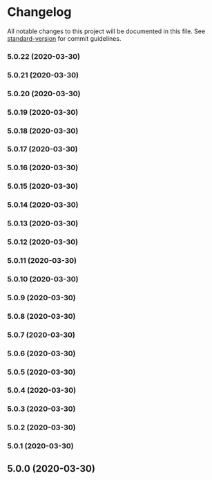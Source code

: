 # Changelog

All notable changes to this project will be documented in this file. See [standard-version](https://github.com/conventional-changelog/standard-version) for commit guidelines.

### 5.0.22 (2020-03-30)

### 5.0.21 (2020-03-30)

### 5.0.20 (2020-03-30)

### 5.0.19 (2020-03-30)

### 5.0.18 (2020-03-30)

### 5.0.17 (2020-03-30)

### 5.0.16 (2020-03-30)

### 5.0.15 (2020-03-30)

### 5.0.14 (2020-03-30)

### 5.0.13 (2020-03-30)

### 5.0.12 (2020-03-30)

### 5.0.11 (2020-03-30)

### 5.0.10 (2020-03-30)

### 5.0.9 (2020-03-30)

### 5.0.8 (2020-03-30)

### 5.0.7 (2020-03-30)

### 5.0.6 (2020-03-30)

### 5.0.5 (2020-03-30)

### 5.0.4 (2020-03-30)

### 5.0.3 (2020-03-30)

### 5.0.2 (2020-03-30)

### 5.0.1 (2020-03-30)

## 5.0.0 (2020-03-30)
